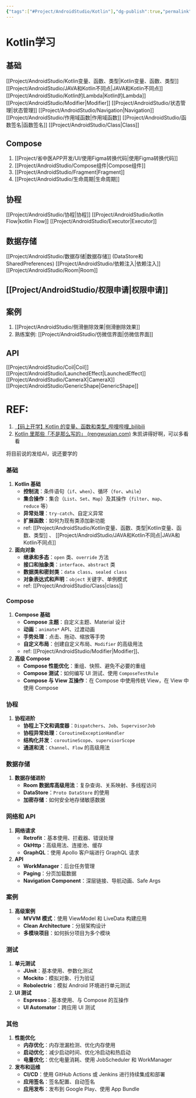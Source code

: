 ```yaml
---
{"tags":["#Project/AndroidStudio/Kotlin"],"dg-publish":true,"permalink":"/Project/AndroidStudio/Kotlin代码学习/","dgPassFrontmatter":true}
---
```


# Kotlin学习
## 基础
[[Project/AndroidStudio/Kotlin变量、函数、类型\|Kotlin变量、函数、类型]]
[[Project/AndroidStudio/JAVA和Kotlin不同点\|JAVA和Kotlin不同点]]
[[Project/AndroidStudio/Kotlin的Lambda\|Kotlin的Lambda]]
[[Project/AndroidStudio/Modifier\|Modifier]]
[[Project/AndroidStudio/状态管理\|状态管理]]
[[Project/AndroidStudio/Navigation\|Navigation]]
[[Project/AndroidStudio/作用域函数\|作用域函数]]
[[Project/AndroidStudio/函数签名\|函数签名]]
[[Project/AndroidStudio/Class\|Class]]
## Compose
1.  [[Project/省中医APP开发/UI/使用Figma转换代码\|使用Figma转换代码]]
2. [[Project/AndroidStudio/Compose组件\|Compose组件]]
3. [[Project/AndroidStudio/Fragment\|Fragment]]
4. [[Project/AndroidStudio/生命周期\|生命周期]]
## 协程
[[Project/AndroidStudio/协程\|协程]]
[[Project/AndroidStudio/kotlin Flow\|kotlin Flow]]
[[Project/AndroidStudio/Executor\|Executor]]
## 数据存储
[[Project/AndroidStudio/数据存储\|数据存储]] (DataStore和SharedPreferences)
[[Project/AndroidStudio/依赖注入\|依赖注入]]
[[Project/AndroidStudio/Room\|Room]]

## [[Project/AndroidStudio/权限申请\|权限申请]]

## 案例
1. [[Project/AndroidStudio/侧滑删除效果\|侧滑删除效果]]
2. 熟练案例: [[Project/AndroidStudio/仿微信界面\|仿微信界面]]
## API
[[Project/AndroidStudio/Coil\|Coil]]
[[Project/AndroidStudio/LaunchedEffect\|LaunchedEffect]]
[[Project/AndroidStudio/CameraX\|CameraX]]
[[Project/AndroidStudio/GenericShape\|GenericShape]]
# REF:
1. [【码上开学】Kotlin 的变量、函数和类型_哔哩哔哩_bilibili](https://www.bilibili.com/video/BV1x4411o7Wy/?spm_id_from=333.788&vd_source=ed636aea03b32e53457a090439165487)
2. [Kotlin 里那些「不是那么写的」 (rengwuxian.com)](https://rengwuxian.com/kotlin-basic-2/) 朱凯讲得好啊，可以多看看






将目前说的发给AI，说还要学的
### 基础
1. **Kotlin 基础**
    - **控制流**：条件语句（`if`、`when`）、循环（`for`、`while`）
    - **集合操作**：集合（`List`、`Set`、`Map`）及其操作（`filter`、`map`、`reduce` 等）
    - **异常处理**：`try-catch`、自定义异常
    - **扩展函数**：如何为现有类添加新功能
    - ref: [[Project/AndroidStudio/Kotlin变量、函数、类型\|Kotlin变量、函数、类型]] 、 [[Project/AndroidStudio/JAVA和Kotlin不同点\|JAVA和Kotlin不同点]]
2. **面向对象** 
    - **继承和多态**：`open` 类、`override` 方法
    - **接口和抽象类**：`interface`、`abstract` 类
    - **数据类和密封类**：`data class`、`sealed class`  
    - **对象表达式和声明**：`object` 关键字、单例模式
    - ref: [[Project/AndroidStudio/Class\|class]]
### Compose
1. **Compose 基础**
    - **Compose 主题**：自定义主题、Material 设计
    - **动画**：`animate*` API、过渡动画
    - **手势处理**：点击、拖动、缩放等手势
    - **自定义布局**：创建自定义布局、`Modifier` 的高级用法
    - ref: [[Project/AndroidStudio/Modifier\|Modifier]]、
2. **高级 Compose**
    - **Compose 性能优化**：重组、快照、避免不必要的重组
    - **Compose 测试**：如何编写 UI 测试、使用 `ComposeTestRule`
    - **Compose 与 View 互操作**：在 Compose 中使用传统 View，在 View 中使用 Compose
### 协程
1. **协程进阶**
    - **协程上下文和调度器**：`Dispatchers`、`Job`、`SupervisorJob`
    - **协程异常处理**：`CoroutineExceptionHandler`
    - **结构化并发**：`coroutineScope`、`supervisorScope`
    - **通道和流**：`Channel`、`Flow` 的高级用法
### 数据存储
1. **数据存储进阶**
    - **Room 数据库高级用法**：复杂查询、关系映射、多线程访问
    - **DataStore**：`Proto DataStore` 的使用
    - **加密存储**：如何安全地存储敏感数据
### 网络和 API
1. **网络请求**
    - **Retrofit**：基本使用、拦截器、错误处理
    - **OkHttp**：高级用法、连接池、缓存
    - **GraphQL**：使用 Apollo 客户端进行 GraphQL 请求
2. **API**
    - **WorkManager**：后台任务管理
    - **Paging**：分页加载数据
    - **Navigation Component**：深层链接、导航动画、Safe Args
### 案例
1. **高级案例**
    - **MVVM 模式**：使用 ViewModel 和 LiveData 构建应用
    - **Clean Architecture**：分层架构设计
    - **多模块项目**：如何拆分项目为多个模块
### 测试
1. **单元测试**
    - **JUnit**：基本使用、参数化测试
    - **Mockito**：模拟对象、行为验证
    - **Robolectric**：模拟 Android 环境进行单元测试
2. **UI 测试**
    - **Espresso**：基本使用、与 Compose 的互操作
    - **UI Automator**：跨应用 UI 测试
### 其他
1. **性能优化**
    - **内存优化**：内存泄漏检测、优化内存使用
    - **启动优化**：减少启动时间、优化冷启动和热启动
    - **电量优化**：优化电量消耗、使用 JobScheduler 和 WorkManager
2. **发布和运维**
    - **CI/CD**：使用 GitHub Actions 或 Jenkins 进行持续集成和部署
    - **应用签名**：签名配置、自动签名
    - **应用发布**：发布到 Google Play、使用 App Bundle
